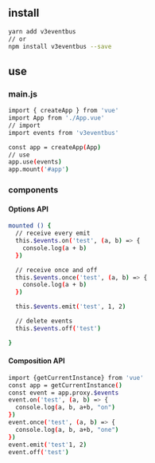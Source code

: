 ## install
  ```bash
  yarn add v3eventbus
  // or
  npm install v3eventbus --save
  ```

## use
  ### main.js
  ```bash
  import { createApp } from 'vue'
  import App from './App.vue'
  // import
  import events from 'v3eventbus'

  const app = createApp(App)
  // use
  app.use(events)
  app.mount('#app')
  ```

  ### components
  #### Options API
  ```bash
  mounted () {
    // receive every emit
    this.$events.on('test', (a, b) => {
      console.log(a + b)
    })

    // receive once and off
    this.$events.once('test', (a, b) => {
      console.log(a + b)
    })

    this.$events.emit('test', 1, 2)

    // delete events
    this.$events.off('test')

  }
  ```
  #### Composition API
  ```bash
  import {getCurrentInstance} from 'vue'
  const app = getCurrentInstance()
  const event = app.proxy.$events
  event.on('test', (a, b) => {
    console.log(a, b, a+b, "on")
  })
  event.once('test', (a, b) => {
    console.log(a, b, a+b, "one")
  })
  event.emit('test'1, 2)
  event.off('test')
  ```
